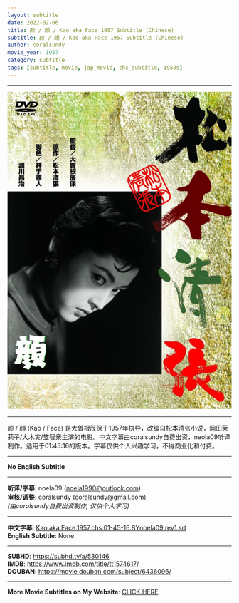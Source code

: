 ```yaml
---
layout: subtitle
date: 2022-02-06
title: 颜 / 顔 / Kao aka Face 1957 Subtitle (Chinese)
subtitle: 颜 / 顔 / Kao aka Face 1957 Subtitle (Chinese)
author: coralsundy
movie_year: 1957
category: subtitle
tags: [subtitle, movie, jap_movie, chs_subtitle, 1950s]
---
```


------

<img src="../assets/tt1574617.jpg" alt="tt1574617_cover_art" />

------

颜 / 顔 (Kao / Face) 是大曽根辰保于1957年执导，改编自松本清张小说，岡田茉莉子/大木実/笠智衆主演的电影。中文字幕由coralsundy自费出资，neola09听译制作。适用于01:45:16的版本。字幕仅供个人兴趣学习，不得商业化和付费。

------

**No English Subtitle**

------

**听译/字幕**: noela09 (noela1990@outlook.com)<br>
**审核/调整**: coralsundy (coralsundy@gmail.com)<br>
*(由coralsundy自费出资制作, 仅供个人学习)*

------

**中文字幕**: [Kao.aka.Face.1957.chs.01-45-16.BYnoela09.rev1.srt](../subtitles/Kao.aka.Face.1957.chs.01-45-16.BYnoela09.rev1.srt)<br>
**English Subtitle**: None

------

**SUBHD**: <https://subhd.tv/a/530146><br>
**IMDB**: <https://www.imdb.com/title/tt1574617/><br>
**DOUBAN**: <https://movie.douban.com/subject/6436096/>

------

**More Movie Subtitles on My Website**: <a href='{% post_url 2021-01-10-subtitles-summary-list %}'>CLICK HERE</a>



